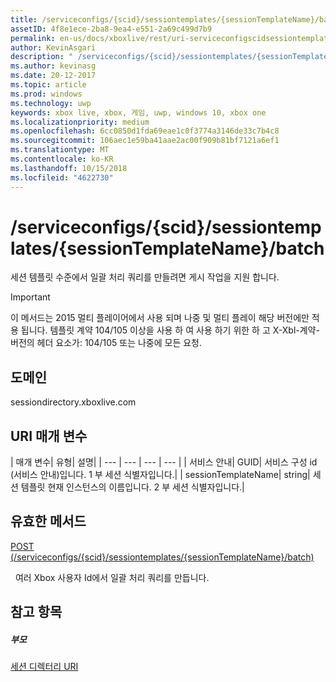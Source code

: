 ```yaml
---
title: /serviceconfigs/{scid}/sessiontemplates/{sessionTemplateName}/batch
assetID: 4f8e1ece-2ba8-9ea4-e551-2a69c499d7b9
permalink: en-us/docs/xboxlive/rest/uri-serviceconfigscidsessiontemplatessessiontemplatenamebatch.html
author: KevinAsgari
description: " /serviceconfigs/{scid}/sessiontemplates/{sessionTemplateName}/batch"
ms.author: kevinasg
ms.date: 20-12-2017
ms.topic: article
ms.prod: windows
ms.technology: uwp
keywords: xbox live, xbox, 게임, uwp, windows 10, xbox one
ms.localizationpriority: medium
ms.openlocfilehash: 6cc0850d1fda69eae1c0f3774a3146de33c7b4c8
ms.sourcegitcommit: 106aec1e59ba41aae2ac00f909b81bf7121a6ef1
ms.translationtype: MT
ms.contentlocale: ko-KR
ms.lasthandoff: 10/15/2018
ms.locfileid: "4622730"
---
```

# <a name="serviceconfigsscidsessiontemplatessessiontemplatenamebatch"></a>/serviceconfigs/{scid}/sessiontemplates/{sessionTemplateName}/batch
세션 템플릿 수준에서 일괄 처리 쿼리를 만들려면 게시 작업을 지원 합니다.

> [!IMPORTANT]
> 이 메서드는 2015 멀티 플레이어에서 사용 되며 나중 및 멀티 플레이 해당 버전에만 적용 됩니다. 템플릿 계약 104/105 이상을 사용 하 여 사용 하기 위한 하 고 X-Xbl-계약-버전의 헤더 요소가: 104/105 또는 나중에 모든 요청.

<a id="ID4ER"></a>


## <a name="domain"></a>도메인
sessiondirectory.xboxlive.com  
<a id="ID4EW"></a>


## <a name="uri-parameters"></a>URI 매개 변수

| 매개 변수| 유형| 설명|
| --- | --- | --- | --- |
| 서비스 안내| GUID| 서비스 구성 id (서비스 안내)입니다. 1 부 세션 식별자입니다.|
| sessionTemplateName| string| 세션 템플릿 현재 인스턴스의 이름입니다. 2 부 세션 식별자입니다.|

<a id="ID4E2B"></a>


## <a name="valid-methods"></a>유효한 메서드

[POST (/serviceconfigs/{scid}/sessiontemplates/{sessionTemplateName}/batch)](uri-serviceconfigscidsessiontemplatessessiontemplatenamebatchpost.md)

&nbsp;&nbsp;여러 Xbox 사용자 Id에서 일괄 처리 쿼리를 만듭니다.

<a id="ID4EFC"></a>


## <a name="see-also"></a>참고 항목

<a id="ID4EHC"></a>


##### <a name="parent"></a>부모

[세션 디렉터리 URI](atoc-reference-sessiondirectory.md)

